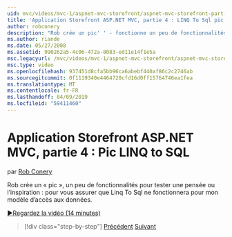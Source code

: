 ```yaml
---
uid: mvc/videos/mvc-1/aspnet-mvc-storefront/aspnet-mvc-storefront-part-4-linq-to-sql-spike
title: 'Application Storefront ASP.NET MVC, partie 4 : LINQ To Sql pic | Microsoft Docs'
author: robconery
description: "Rob crée un pic' ' - fonctionne un peu de fonctionnalités pour tester une pensée ou l’inspiration : pour vous assurer que Linq To Sql pour mon modèle d’accès aux données."
ms.author: riande
ms.date: 05/27/2008
ms.assetid: 990262a5-4c06-472a-8083-ed11e14f1e5a
msc.legacyurl: /mvc/videos/mvc-1/aspnet-mvc-storefront/aspnet-mvc-storefront-part-4-linq-to-sql-spike
msc.type: video
ms.openlocfilehash: 937451d8cfa5bb96ca6abebf440af86c2c2746ab
ms.sourcegitcommit: 0f1119340e4464720cfd16d0ff15764746ea1fea
ms.translationtype: MT
ms.contentlocale: fr-FR
ms.lasthandoff: 04/09/2019
ms.locfileid: "59411460"
---
```

# <a name="aspnet-mvc-storefront-part-4-linq-to-sql-spike"></a>Application Storefront ASP.NET MVC, partie 4 : Pic LINQ to SQL

par [Rob Conery](https://github.com/robconery)

Rob crée un « pic », un peu de fonctionnalités pour tester une pensée ou l’inspiration : pour vous assurer que Linq To Sql ne fonctionnera pour mon modèle d’accès aux données.

[&#9654;Regardez la vidéo (14 minutes)](https://channel9.msdn.com/Blogs/ASP-NET-Site-Videos/aspnet-mvc-storefront-part-4-linq-to-sql-spike)

> [!div class="step-by-step"]
> [Précédent](aspnet-mvc-storefront-part-3-pipes-and-filters.md)
> [Suivant](aspnet-mvc-storefront-part-5-globalization.md)

